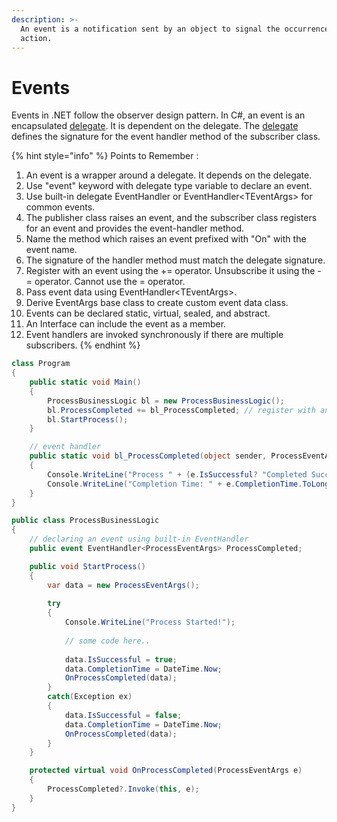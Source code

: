 ```yaml
---
description: >-
  An event is a notification sent by an object to signal the occurrence of an
  action.
---
```


# Events

Events in .NET follow the observer design pattern.  In C\#, an event is an encapsulated [delegate](https://www.tutorialsteacher.com/csharp/csharp-delegates). It is dependent on the delegate. The [delegate](https://www.tutorialsteacher.com/csharp/csharp-delegates) defines the signature for the event handler method of the subscriber class.

{% hint style="info" %}
Points to Remember :

1. An event is a wrapper around a delegate. It depends on the delegate.
2. Use "event" keyword with delegate type variable to declare an event.
3. Use built-in delegate EventHandler or EventHandler&lt;TEventArgs&gt; for common events.
4. The publisher class raises an event, and the subscriber class registers for an event and provides the event-handler method.
5. Name the method which raises an event prefixed with "On" with the event name.
6. The signature of the handler method must match the delegate signature.
7. Register with an event using the += operator. Unsubscribe it using the -= operator. Cannot use the = operator.
8. Pass event data using EventHandler&lt;TEventArgs&gt;.
9. Derive EventArgs base class to create custom event data class.
10. Events can be declared static, virtual, sealed, and abstract.
11. An Interface can include the event as a member.
12. Event handlers are invoked synchronously if there are multiple subscribers.
{% endhint %}

```csharp
class Program
{
    public static void Main()
    {
        ProcessBusinessLogic bl = new ProcessBusinessLogic();
        bl.ProcessCompleted += bl_ProcessCompleted; // register with an event
        bl.StartProcess();
    }

    // event handler
    public static void bl_ProcessCompleted(object sender, ProcessEventArgs e)
    {
        Console.WriteLine("Process " + (e.IsSuccessful? "Completed Successfully": "failed"));
        Console.WriteLine("Completion Time: " + e.CompletionTime.ToLongDateString());
    }
}

public class ProcessBusinessLogic
{
    // declaring an event using built-in EventHandler
    public event EventHandler<ProcessEventArgs> ProcessCompleted; 

    public void StartProcess()
    {
        var data = new ProcessEventArgs();
		
        try
        {
            Console.WriteLine("Process Started!");
			
            // some code here..
            
            data.IsSuccessful = true;
            data.CompletionTime = DateTime.Now;
            OnProcessCompleted(data);
        }
        catch(Exception ex)
        {
            data.IsSuccessful = false;
            data.CompletionTime = DateTime.Now;
            OnProcessCompleted(data);
        }
    }

    protected virtual void OnProcessCompleted(ProcessEventArgs e)
    {
        ProcessCompleted?.Invoke(this, e);
    }
}
```

